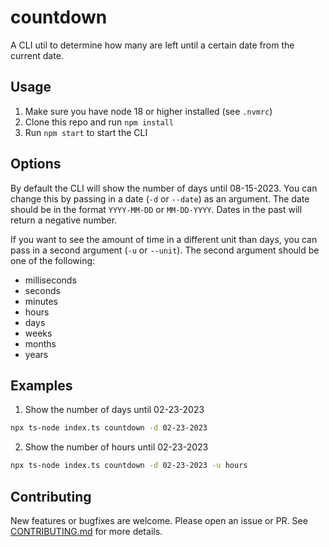 # countdown

A CLI util to determine how many <units of time> are left until a certain date from the current date.

## Usage

1. Make sure you have node 18 or higher installed (see `.nvmrc`)
2. Clone this repo and run `npm install`
3. Run `npm start` to start the CLI

## Options

By default the CLI will show the number of days until 08-15-2023. You can change this by passing in a date (`-d` or `--date`) as an argument. The date should be in the format `YYYY-MM-DD` or `MM-DD-YYYY`. Dates in the past will return a negative number.

If you want to see the amount of time in a different unit than days, you can pass in a second argument (`-u` or `--unit`). The second argument should be one of the following:

- milliseconds
- seconds
- minutes
- hours
- days
- weeks
- months
- years

## Examples

1. Show the number of days until 02-23-2023

```bash
npx ts-node index.ts countdown -d 02-23-2023
```

2. Show the number of hours until 02-23-2023

```bash
npx ts-node index.ts countdown -d 02-23-2023 -u hours
```

## Contributing

New features or bugfixes are welcome. Please open an issue or PR. See [CONTRIBUTING.md](CONTRIBUTING.md) for more details.
